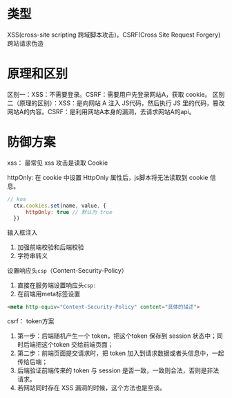 # 类型
XSS(cross-site scripting 跨域脚本攻击)，CSRF(Cross Site Request Forgery)跨站请求伪造

# 原理和区别
区别一：XSS：不需要登录。CSRF：需要用户先登录网站A，获取 cookie。
区别二（原理的区别）：XSS：是向网站 A 注入 JS代码，然后执行 JS 里的代码，篡改网站A的内容。CSRF：是利用网站A本身的漏洞，去请求网站A的api。

# 防御方案
xss：
最常见 xss 攻击是读取 Cookie

httpOnly: 在 cookie 中设置 HttpOnly 属性后，js脚本将无法读取到 cookie 信息。
```js
// koa
  ctx.cookies.set(name, value, {
      httpOnly: true // 默认为 true
  })
```

输入框注入
1. 加强前端校验和后端校验
2. 字符串转义

设置响应头`csp`（Content-Security-Policy）
1. 直接在服务端设置响应头`csp:`
2. 在前端用meta标签设置
```html
<meta http-equiv="Content-Security-Policy" content="具体的描述">
```

csrf： token方案
1. 第一步：后端随机产生一个 token，把这个token 保存到 session 状态中；同时后端把这个token 交给前端页面；
2. 第二步：前端页面提交请求时，把 token 加入到请求数据或者头信息中，一起传给后端；
3. 后端验证前端传来的 token 与 session 是否一致，一致则合法，否则是非法请求。
4. 若网站同时存在 XSS 漏洞的时候，这个方法也是空谈。